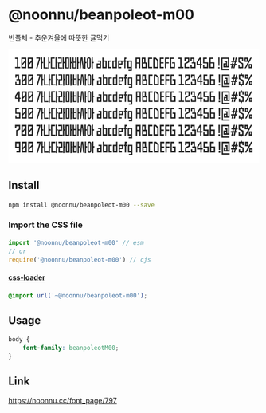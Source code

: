 # @noonnu/beanpoleot-m00

빈폴체 - 추운겨울에 따뜻한 귤먹기

![example](./example.png)

## Install

```bash
npm install @noonnu/beanpoleot-m00 --save
```

### Import the CSS file

```js
import '@noonnu/beanpoleot-m00' // esm
// or
require('@noonnu/beanpoleot-m00') // cjs
```

#### [css-loader](https://github.com/webpack-contrib/css-loader)

```css
@import url('~@noonnu/beanpoleot-m00');
```

## Usage

```css
body {
    font-family: beanpoleotM00;
}
```

## Link

https://noonnu.cc/font_page/797

